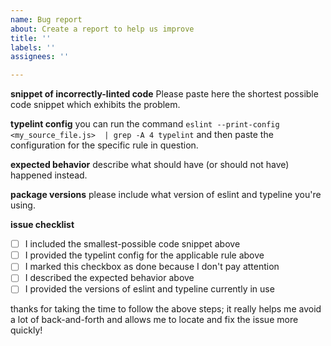 ```yaml
---
name: Bug report
about: Create a report to help us improve
title: ''
labels: ''
assignees: ''

---
```


**snippet of incorrectly-linted code**
Please paste here the shortest possible code snippet which exhibits the problem.

**typelint config**
you can run the command `eslint --print-config <my_source_file.js>  | grep -A 4 typelint` and then paste the configuration for the specific rule in question.

**expected behavior**
describe what should have (or should not have) happened instead.

**package versions**
please include what version of eslint and typeline you're using.

**issue checklist**

- [ ] I included the smallest-possible code snippet above
- [ ] I provided the typelint config for the applicable rule above
- [ ] I marked this checkbox as done because I don't pay attention
- [ ] I described the expected behavior above
- [ ] I provided the versions of eslint and typeline currently in use

thanks for taking the time to follow the above steps; it really helps me avoid a lot of back-and-forth and allows me to locate and fix the issue more quickly!

